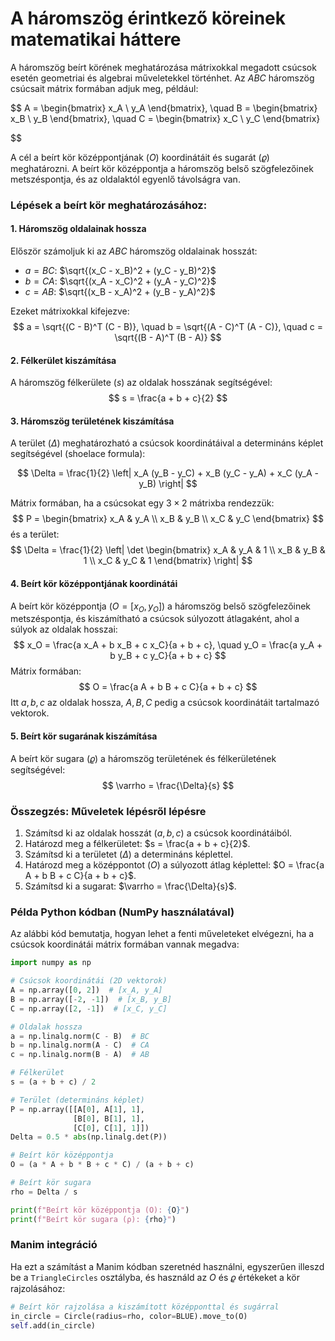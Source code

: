 # A háromszög érintkező köreinek matematikai háttere
A háromszög beírt körének meghatározása mátrixokkal megadott csúcsok esetén geometriai és algebrai műveletekkel történhet. Az $ABC$ háromszög csúcsait mátrix formában adjuk meg, például:

$$
A = \begin{bmatrix} x_A \\ 
y_A
\end{bmatrix}, 
\quad B = \begin{bmatrix} x_B \\ 
y_B 
\end{bmatrix}, 
\quad C = \begin{bmatrix} x_C \\
y_C 
\end{bmatrix}

$$

A cél a beírt kör középpontjának ($O$) koordinátáit és sugarát ($\varrho$) meghatározni. A beírt kör középpontja a háromszög belső szögfelezőinek metszéspontja, és az oldalaktól egyenlő távolságra van.

### Lépések a beírt kör meghatározásához:

#### 1. **Háromszög oldalainak hossza**
Először számoljuk ki az $ABC$ háromszög oldalainak hosszát:
- $a = BC$: $\sqrt{(x_C - x_B)^2 + (y_C - y_B)^2}$
- $b = CA$: $\sqrt{(x_A - x_C)^2 + (y_A - y_C)^2}$
- $c = AB$: $\sqrt{(x_B - x_A)^2 + (y_B - y_A)^2}$

Ezeket mátrixokkal kifejezve:
$$
a = \sqrt{(C - B)^T (C - B)}, \quad b = \sqrt{(A - C)^T (A - C)}, \quad c = \sqrt{(B - A)^T (B - A)}
$$

#### 2. **Félkerület kiszámítása**
A háromszög félkerülete ($s$) az oldalak hosszának segítségével:
$$
s = \frac{a + b + c}{2}
$$

#### 3. **Háromszög területének kiszámítása**
A terület ($\Delta$) meghatározható a csúcsok koordinátáival a determináns képlet segítségével (shoelace formula):

$$
\Delta = \frac{1}{2} \left| x_A (y_B - y_C) + x_B (y_C - y_A) + x_C (y_A - y_B) \right|
$$

Mátrix formában, ha a csúcsokat egy $3 \times 2$ mátrixba rendezzük:
$$
P = \begin{bmatrix}
x_A & y_A \\
x_B & y_B \\
x_C & y_C
\end{bmatrix}
$$
és a terület:
$$
\Delta = \frac{1}{2} \left| \det \begin{bmatrix}
x_A & y_A & 1 \\
x_B & y_B & 1 \\
x_C & y_C & 1
\end{bmatrix} \right|
$$

#### 4. **Beírt kör középpontjának koordinátái**
A beírt kör középpontja ($O = [x_O, y_O]$) a háromszög belső szögfelezőinek metszéspontja, és kiszámítható a csúcsok súlyozott átlagaként, ahol a súlyok az oldalak hosszai:
$$
x_O = \frac{a x_A + b x_B + c x_C}{a + b + c}, \quad y_O = \frac{a y_A + b y_B + c y_C}{a + b + c}
$$
Mátrix formában:
$$
O = \frac{a A + b B + c C}{a + b + c}
$$
Itt $a, b, c$ az oldalak hossza, $A, B, C$ pedig a csúcsok koordinátáit tartalmazó vektorok.

#### 5. **Beírt kör sugarának kiszámítása**
A beírt kör sugara ($\varrho$) a háromszög területének és félkerületének segítségével:
$$
\varrho = \frac{\Delta}{s}
$$

### Összegzés: Műveletek lépésről lépésre
1. Számítsd ki az oldalak hosszát ($a, b, c$) a csúcsok koordinátáiból.
2. Határozd meg a félkerületet: $s = \frac{a + b + c}{2}$.
3. Számítsd ki a területet ($\Delta$) a determináns képlettel.
4. Határozd meg a középpontot ($O$) a súlyozott átlag képlettel: $O = \frac{a A + b B + c C}{a + b + c}$.
5. Számítsd ki a sugarat: $\varrho = \frac{\Delta}{s}$.

### Példa Python kódban (NumPy használatával)
Az alábbi kód bemutatja, hogyan lehet a fenti műveleteket elvégezni, ha a csúcsok koordinátái mátrix formában vannak megadva:

```python
import numpy as np

# Csúcsok koordinátái (2D vektorok)
A = np.array([0, 2])  # [x_A, y_A]
B = np.array([-2, -1])  # [x_B, y_B]
C = np.array([2, -1])  # [x_C, y_C]

# Oldalak hossza
a = np.linalg.norm(C - B)  # BC
b = np.linalg.norm(A - C)  # CA
c = np.linalg.norm(B - A)  # AB

# Félkerület
s = (a + b + c) / 2

# Terület (determináns képlet)
P = np.array([[A[0], A[1], 1],
              [B[0], B[1], 1],
              [C[0], C[1], 1]])
Delta = 0.5 * abs(np.linalg.det(P))

# Beírt kör középpontja
O = (a * A + b * B + c * C) / (a + b + c)

# Beírt kör sugara
rho = Delta / s

print(f"Beírt kör középpontja (O): {O}")
print(f"Beírt kör sugara (ρ): {rho}")
```

### Manim integráció
Ha ezt a számítást a Manim kódban szeretnéd használni, egyszerűen illeszd be a `TriangleCircles` osztályba, és használd az $O$ és $\varrho$ értékeket a kör rajzolásához:

```python
# Beírt kör rajzolása a kiszámított középponttal és sugárral
in_circle = Circle(radius=rho, color=BLUE).move_to(O)
self.add(in_circle)
```

